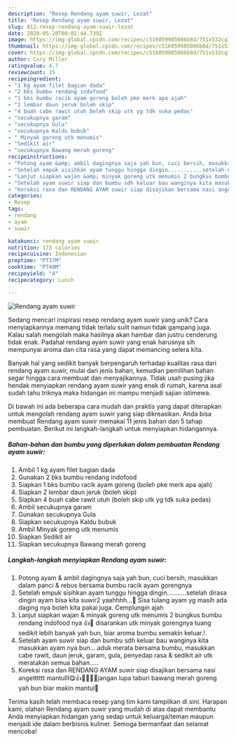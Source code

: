 ```yaml
---
description: "Resep Rendang ayam suwir, Lezat"
title: "Resep Rendang ayam suwir, Lezat"
slug: 812-resep-rendang-ayam-suwir-lezat
date: 2020-05-28T00:01:44.739Z
image: https://img-global.cpcdn.com/recipes/c516059985086b8d/751x532cq70/rendang-ayam-suwir-foto-resep-utama.jpg
thumbnail: https://img-global.cpcdn.com/recipes/c516059985086b8d/751x532cq70/rendang-ayam-suwir-foto-resep-utama.jpg
cover: https://img-global.cpcdn.com/recipes/c516059985086b8d/751x532cq70/rendang-ayam-suwir-foto-resep-utama.jpg
author: Cory Miller
ratingvalue: 4.7
reviewcount: 15
recipeingredient:
- "1 kg ayam filet bagian dada"
- "2 bks bumbu rendang indofood"
- "1 bks bumbu racik ayam goreng boleh pke merk apa ajah"
- "2 lembar daun jeruk boleh skip"
- "4 buah cabe rawit utuh boleh skip utk yg tdk suka pedas"
- "secukupnya garam"
- "secukupnya Gula"
- "secukupnya Kaldu bubuk"
- " Minyak goreng utk menumis"
- "Sedikit air"
- "secukupnya Bawang merah goreng"
recipeinstructions:
- "Potong ayam &amp; ambil dagingnya saja yah bun, cuci bersih, masukkan dalam panci &amp; rebus bersama bumbu racik ayam gorengnya"
- "Setelah empuk sisihkan ayam tunggu hingga dingin...........setelah dirasa dingin ayam bisa kita suwir2 yaahhhh...🤗 Sisa tulang ayam yg masih ada daging nya boleh kita pakai juga. Cemplungin ajah"
- "Lanjut siapkan wajan &amp; minyak goreng utk menumis 2 bungkus bumbu rendang indofood nya 👍💞 disarankan utk minyak gorengnya tuang sedikit lebih banyak yah bun, biar aroma bumbu semakin keluar.!."
- "Setelah ayam suwir siap dan bumbu sdh keluar bau wanginya kita masukkan ayam nya bun....aduk merata bersama bumbu, masukkan cabe rawit, daun jeruk, garam, gula, penyedap rasa &amp; sedikit air utk meratakan semua bahan....."
- "Koreksi rasa dan RENDANG AYAM suwir siap disajikan bersama nasi angetttttt mantulll😋👍💞👏👏👏jangan lupa taburi bawang merah goreng yah bun biar makin mantul👏"
categories:
- Resep
tags:
- rendang
- ayam
- suwir

katakunci: rendang ayam suwir 
nutrition: 173 calories
recipecuisine: Indonesian
preptime: "PT37M"
cooktime: "PT49M"
recipeyield: "4"
recipecategory: Lunch

---
```



![Rendang ayam suwir](https://img-global.cpcdn.com/recipes/c516059985086b8d/751x532cq70/rendang-ayam-suwir-foto-resep-utama.jpg)

Sedang mencari inspirasi resep rendang ayam suwir yang unik? Cara menyiapkannya memang tidak terlalu sulit namun tidak gampang juga. Kalau salah mengolah maka hasilnya akan hambar dan justru cenderung tidak enak. Padahal rendang ayam suwir yang enak harusnya sih mempunyai aroma dan cita rasa yang dapat memancing selera kita.



Banyak hal yang sedikit banyak berpengaruh terhadap kualitas rasa dari rendang ayam suwir, mulai dari jenis bahan, kemudian pemilihan bahan segar hingga cara membuat dan menyajikannya. Tidak usah pusing jika hendak menyiapkan rendang ayam suwir yang enak di rumah, karena asal sudah tahu triknya maka hidangan ini mampu menjadi sajian istimewa.


Di bawah ini ada beberapa cara mudah dan praktis yang dapat diterapkan untuk mengolah rendang ayam suwir yang siap dikreasikan. Anda bisa membuat Rendang ayam suwir memakai 11 jenis bahan dan 5 tahap pembuatan. Berikut ini langkah-langkah untuk menyiapkan hidangannya.

<!--inarticleads1-->

##### Bahan-bahan dan bumbu yang diperlukan dalam pembuatan Rendang ayam suwir:

1. Ambil 1 kg ayam filet bagian dada
1. Gunakan 2 bks bumbu rendang indofood
1. Siapkan 1 bks bumbu racik ayam goreng (boleh pke merk apa ajah)
1. Siapkan 2 lembar daun jeruk (boleh skip)
1. Siapkan 4 buah cabe rawit utuh (boleh skip utk yg tdk suka pedas)
1. Ambil secukupnya garam
1. Gunakan secukupnya Gula
1. Siapkan secukupnya Kaldu bubuk
1. Ambil  Minyak goreng utk menumis
1. Siapkan Sedikit air
1. Siapkan secukupnya Bawang merah goreng




<!--inarticleads2-->

##### Langkah-langkah menyiapkan Rendang ayam suwir:

1. Potong ayam &amp; ambil dagingnya saja yah bun, cuci bersih, masukkan dalam panci &amp; rebus bersama bumbu racik ayam gorengnya
1. Setelah empuk sisihkan ayam tunggu hingga dingin...........setelah dirasa dingin ayam bisa kita suwir2 yaahhhh...🤗 Sisa tulang ayam yg masih ada daging nya boleh kita pakai juga. Cemplungin ajah
1. Lanjut siapkan wajan &amp; minyak goreng utk menumis 2 bungkus bumbu rendang indofood nya 👍💞 disarankan utk minyak gorengnya tuang sedikit lebih banyak yah bun, biar aroma bumbu semakin keluar.!.
1. Setelah ayam suwir siap dan bumbu sdh keluar bau wanginya kita masukkan ayam nya bun....aduk merata bersama bumbu, masukkan cabe rawit, daun jeruk, garam, gula, penyedap rasa &amp; sedikit air utk meratakan semua bahan.....
1. Koreksi rasa dan RENDANG AYAM suwir siap disajikan bersama nasi angetttttt mantulll😋👍💞👏👏👏jangan lupa taburi bawang merah goreng yah bun biar makin mantul👏




Terima kasih telah membaca resep yang tim kami tampilkan di sini. Harapan kami, olahan Rendang ayam suwir yang mudah di atas dapat membantu Anda menyiapkan hidangan yang sedap untuk keluarga/teman maupun menjadi ide dalam berbisnis kuliner. Semoga bermanfaat dan selamat mencoba!
